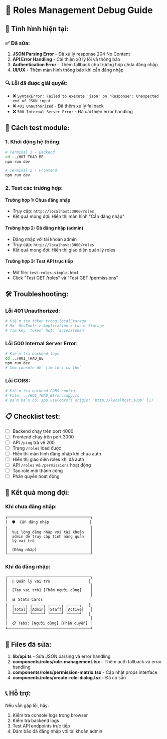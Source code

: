 # 🔧 Roles Management Debug Guide

## 🎯 **Tình hình hiện tại:**

### ✅ **Đã sửa:**
1. **JSON Parsing Error** - Đã xử lý response 204 No Content
2. **API Error Handling** - Cải thiện xử lý lỗi và thông báo
3. **Authentication Error** - Thêm fallback cho trường hợp chưa đăng nhập
4. **UI/UX** - Thêm màn hình thông báo khi cần đăng nhập

### 🔍 **Lỗi đã được giải quyết:**
- ❌ `SyntaxError: Failed to execute 'json' on 'Response': Unexpected end of JSON input`
- ❌ `401 Unauthorized` - Đã thêm xử lý fallback
- ❌ `500 Internal Server Error` - Đã cải thiện error handling

## 🚀 **Cách test module:**

### **1. Khởi động hệ thống:**
```bash
# Terminal 1 - Backend
cd ../HOI_THAO_BE
npm run dev

# Terminal 2 - Frontend  
npm run dev
```

### **2. Test các trường hợp:**

#### **Trường hợp 1: Chưa đăng nhập**
- Truy cập: `http://localhost:3000/roles`
- Kết quả mong đợi: Hiển thị màn hình "Cần đăng nhập"

#### **Trường hợp 2: Đã đăng nhập (admin)**
- Đăng nhập với tài khoản admin
- Truy cập: `http://localhost:3000/roles`
- Kết quả mong đợi: Hiển thị giao diện quản lý roles

#### **Trường hợp 3: Test API trực tiếp**
- Mở file: `test-roles-simple.html`
- Click "Test GET /roles" và "Test GET /permissions"

## 🛠️ **Troubleshooting:**

### **Lỗi 401 Unauthorized:**
```bash
# Kiểm tra token trong localStorage
# Mở DevTools > Application > Local Storage
# Tìm key 'token' hoặc 'accessToken'
```

### **Lỗi 500 Internal Server Error:**
```bash
# Kiểm tra backend logs
cd ../HOI_THAO_BE
npm run dev
# Xem console để tìm lỗi cụ thể
```

### **Lỗi CORS:**
```bash
# Kiểm tra backend CORS config
# File: ../HOI_THAO_BE/src/app.ts
# Đảm bảo có: app.use(cors({ origin: 'http://localhost:3000' }))
```

## 📋 **Checklist test:**

- [ ] Backend chạy trên port 4000
- [ ] Frontend chạy trên port 3000  
- [ ] API `/ping` trả về 200
- [ ] Trang `/roles` load được
- [ ] Hiển thị màn hình đăng nhập khi chưa auth
- [ ] Hiển thị giao diện roles khi đã auth
- [ ] API `/roles` và `/permissions` hoạt động
- [ ] Tạo role mới thành công
- [ ] Phân quyền hoạt động

## 🎯 **Kết quả mong đợi:**

### **Khi chưa đăng nhập:**
```
┌─────────────────────────────────────┐
│  🛡️  Cần đăng nhập                  │
│                                     │
│  Vui lòng đăng nhập với tài khoản   │
│  admin để truy cập tính năng quản   │
│  lý vai trò                         │
│                                     │
│  [Đăng nhập]                        │
└─────────────────────────────────────┘
```

### **Khi đã đăng nhập:**
```
┌─────────────────────────────────────┐
│  👥 Quản lý vai trò                 │
│                                     │
│  [Tạo vai trò] [Thêm người dùng]    │
│                                     │
│  📊 Stats Cards                     │
│  ┌─────┐ ┌─────┐ ┌─────┐ ┌─────┐   │
│  │Total│ │Admin│ │Staff│ │Active│   │
│  └─────┘ └─────┘ └─────┘ └─────┘   │
│                                     │
│  📋 Tabs: [Người dùng] [Phân quyền] │
└─────────────────────────────────────┘
```

## 🔧 **Files đã sửa:**

1. **lib/api.ts** - Sửa JSON parsing và error handling
2. **components/roles/role-management.tsx** - Thêm auth fallback và error handling
3. **components/roles/permission-matrix.tsx** - Cập nhật props interface
4. **components/roles/create-role-dialog.tsx** - Đã có sẵn

## 📞 **Hỗ trợ:**

Nếu vẫn gặp lỗi, hãy:
1. Kiểm tra console logs trong browser
2. Kiểm tra backend logs
3. Test API endpoints trực tiếp
4. Đảm bảo đã đăng nhập với tài khoản admin
